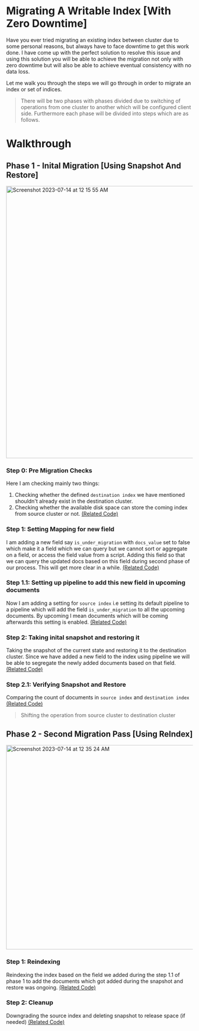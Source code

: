 # Migrating A Writable Index [With Zero Downtime]
Have you ever tried migrating an existing index between cluster due to some personal reasons, but always have to face downtime to get this work done. I have come up with the perfect solution to resolve this issue and using this solution you will be able to achieve the migration not only with zero downtime but will also be able to achieve eventual consistency with no data loss.

Let me walk you through the steps we will go through in order to migrate an index or set of indices.
> There will be two phases with phases divided due to switching of operations from one cluster to another which will be configured client side. Furthermore each phase will be divided into steps which are as follows.

# Walkthrough

## Phase 1 - Inital Migration [Using Snapshot And Restore]
<img width="734" alt="Screenshot 2023-07-14 at 12 15 55 AM" src="https://github.com/AdityaTeltia/Sprinklr-Intern-Project-2/assets/67232537/c09cff57-bd20-41a1-b520-67faf6626cea">

### Step 0: Pre Migration Checks 
Here I am checking mainly two things:
1. Checking whether the defined ```destination index``` we have mentioned shouldn't already exist in the destination cluster.
2. Checking whether the available disk space can store the coming index from source cluster or not.
[(Related Code)](https://github.com/AdityaTeltia/Sprinklr-Intern-Project-2/blob/main/src/main/java/org/example/Checks.java)

### Step 1: Setting Mapping for new field 
I am adding a new field say ```is_under_migration```  with ```docs_value``` set to false which make it a field which we can query but we cannot sort or aggregate on a field, or access the field value from a script. Adding this field so that we can query the updated docs based on this field during second phase of our process. This will get more clear in a while.
[(Related Code)](https://github.com/AdityaTeltia/Sprinklr-Intern-Project-2/blob/main/src/main/java/org/example/MappingUtils.java)

### Step 1.1: Setting up pipeline to add this new field in upcoming documents 
Now I am adding a setting for ```source index``` i.e setting its default pipeline to a pipeline which will add the field ```is_under_migration``` to all the upcoming documents. By upcoming I mean documents which will be coming afterwards this setting is enabled.
[(Related Code)](https://github.com/AdityaTeltia/Sprinklr-Intern-Project-2/blob/main/src/main/java/org/example/PipelineUtils.java)

### Step 2: Taking inital snapshot and restoring it 
Taking the snapshot of the current state and restoring it to the destination cluster. Since we have added a new field to the index using pipeline we will be able to segregate the newly added documents based on that field.
[(Related Code)](https://github.com/AdityaTeltia/Sprinklr-Intern-Project-2/blob/main/src/main/java/org/example/SnapshotUtils.java)

### Step 2.1: Verifying Snapshot and Restore 
Comparing the count of documents in ```source index``` and ```destination index```
[(Related Code)](https://github.com/AdityaTeltia/Sprinklr-Intern-Project-2/blob/main/src/main/java/org/example/Checks.java)

> Shifting the operation from source cluster to destination cluster

## Phase 2 - Second Migration Pass [Using ReIndex]
<img width="551" alt="Screenshot 2023-07-14 at 12 35 24 AM" src="https://github.com/AdityaTeltia/Sprinklr-Intern-Project-2/assets/67232537/b8d8c16a-790b-42b6-a74f-fadf9c27aca3">


### Step 1: Reindexing 
Reindexing the index based on the field we added during the step 1.1 of phase 1 to add the documents which got added during the snapshot and restore was ongoing.
[(Related Code)](https://github.com/AdityaTeltia/Sprinklr-Intern-Project-2/blob/main/src/main/java/org/example/ReindexUtils.java)

### Step 2: Cleanup 
Downgrading the source index and deleting snapshot to release space (if needed)
[(Related Code)](https://github.com/AdityaTeltia/Sprinklr-Intern-Project-2/blob/main/src/main/java/org/example/CleanupUtils.java)
